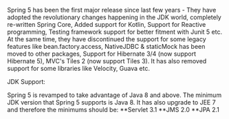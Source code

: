 
Spring 5 has been the first major release since last few years - They have adopted the revolutionary changes happening in the JDK world, completely re-written Spring Core, Added support for Kotlin, Support for Reactive programming, Testing framework support for better fitment with Junit 5 etc. At the same time, they have discontinued the support for some legacy features like bean.factory.access, NativeJDBC & staticMock has been moved to other packages, Support for Hibernate 3/4 (now support Hibernate 5), MVC's Tiles 2 (now support Tiles 3). It has also removed support for some libraries like Velocity, Guava etc.


JDK Support:

Spring 5 is revamped to take advantage of Java 8 and above. The minimum JDK version that Spring 5 supports is Java 8. It has also upgrade to JEE 7 and therefore the minimums should be:
**Servlet 3.1
**JMS 2.0
**JPA 2.1
